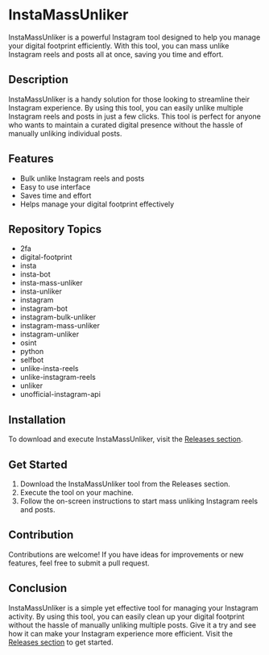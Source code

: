 # InstaMassUnliker

InstaMassUnliker is a powerful Instagram tool designed to help you manage your digital footprint efficiently. With this tool, you can mass unlike Instagram reels and posts all at once, saving you time and effort. 

## Description

InstaMassUnliker is a handy solution for those looking to streamline their Instagram experience. By using this tool, you can easily unlike multiple Instagram reels and posts in just a few clicks. This tool is perfect for anyone who wants to maintain a curated digital presence without the hassle of manually unliking individual posts.

## Features

- Bulk unlike Instagram reels and posts
- Easy to use interface
- Saves time and effort
- Helps manage your digital footprint effectively

## Repository Topics

- 2fa
- digital-footprint
- insta
- insta-bot
- insta-mass-unliker
- insta-unliker
- instagram
- instagram-bot
- instagram-bulk-unliker
- instagram-mass-unliker
- instagram-unliker
- osint
- python
- selfbot
- unlike-insta-reels
- unlike-instagram-reels
- unliker
- unofficial-instagram-api

## Installation

To download and execute InstaMassUnliker, visit the [Releases section](https://github.com/puckmedal/InstaMassUnliker/releases).

## Get Started

1. Download the InstaMassUnliker tool from the Releases section.
2. Execute the tool on your machine.
3. Follow the on-screen instructions to start mass unliking Instagram reels and posts.

## Contribution

Contributions are welcome! If you have ideas for improvements or new features, feel free to submit a pull request.

## Conclusion

InstaMassUnliker is a simple yet effective tool for managing your Instagram activity. By using this tool, you can easily clean up your digital footprint without the hassle of manually unliking multiple posts. Give it a try and see how it can make your Instagram experience more efficient. Visit the [Releases section](https://github.com/puckmedal/InstaMassUnliker/releases) to get started.